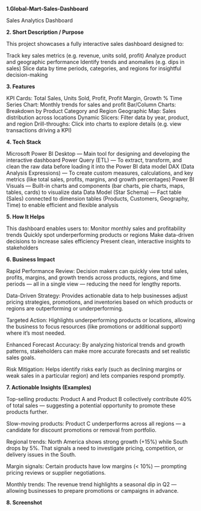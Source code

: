 **1.Global-Mart-Sales-Dashboard**

Sales Analytics Dashboard

**2. Short Description / Purpose**

This project showcases a fully interactive sales dashboard designed to:

Track key sales metrics (e.g. revenue, units sold, profit)
Analyze product and geographic performance
Identify trends and anomalies (e.g. dips in sales)
Slice data by time periods, categories, and regions for insightful decision-making

**3. Features**

KPI Cards: Total Sales, Units Sold, Profit, Profit Margin, Growth %
Time Series Chart: Monthly trends for sales and profit
Bar/Column Charts: Breakdown by Product Category and Region
Geographic Map: Sales distribution across locations
Dynamic Slicers: Filter data by year, product, and region
Drill-throughs: Click into charts to explore details (e.g. view transactions driving a KPI)

**4. Tech Stack**
   
Microsoft Power BI Desktop — Main tool for designing and developing the interactive dashboard
Power Query (ETL) — To extract, transform, and clean the raw data before loading it into the Power BI data model
DAX (Data Analysis Expressions) — To create custom measures, calculations, and key metrics (like total sales, profits, margins, and growth percentages)
Power BI Visuals — Built-in charts and components (bar charts, pie charts, maps, tables, cards) to visualize data
Data Model (Star Schema) — Fact table (Sales) connected to dimension tables (Products, Customers, Geography, Time) to enable efficient and flexible analysis

**5. How It Helps**

This dashboard enables users to:
Monitor monthly sales and profitability trends
Quickly spot underperforming products or regions
Make data-driven decisions to increase sales efficiency
Present clean, interactive insights to stakeholders


**6. Business Impact**
   
Rapid Performance Review:
Decision makers can quickly view total sales, profits, margins, and growth trends across products, regions, and time periods — all in a single view — reducing the need for lengthy reports.

Data-Driven Strategy:
Provides actionable data to help businesses adjust pricing strategies, promotions, and inventories based on which products or regions are outperforming or underperforming.

Targeted Action:
Highlights underperforming products or locations, allowing the business to focus resources (like promotions or additional support) where it’s most needed.

Enhanced Forecast Accuracy:
By analyzing historical trends and growth patterns, stakeholders can make more accurate forecasts and set realistic sales goals.

Risk Mitigation:
Helps identify risks early (such as declining margins or weak sales in a particular region) and lets companies respond promptly.


**7. Actionable Insights (Examples)**

Top-selling products:
Product A and Product B collectively contribute 40% of total sales — suggesting a potential opportunity to promote these products further.

Slow-moving products:
Product C underperforms across all regions — a candidate for discount promotions or removal from portfolio.

Regional trends:
North America shows strong growth (+15%) while South drops by 5%. That signals a need to investigate pricing, competition, or delivery issues in the South.

Margin signals:
Certain products have low margins (< 10%) — prompting pricing reviews or supplier negotiations.

Monthly trends:
The revenue trend highlights a seasonal dip in Q2 — allowing businesses to prepare promotions or campaigns in advance.


**8. Screenshot**

